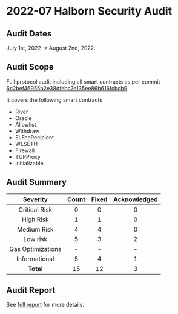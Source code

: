 # 2022-07 Halborn Security Audit

## Audit Dates

July 1st, 2022 -> August 2nd, 2022.

## Audit Scope

Full protocol audit including all smart contracts as per commit [6c2bef46955b2e38dfebc7e135ee86b616fcbcb9](https://github.com/liquid-collective/liquid-collective-protocol/tree/6c2bef46955b2e38dfebc7e135ee86b616fcbcb9)

It covers the following smart contracts
- River
- Oracle
- Allowlist
- Withdraw
- ELFeeRecipient
- WLSETH
- Firewall
- TUPProxy
- Initializable

## Audit Summary

|    **Severity**   | **Count** | **Fixed** | **Acknowledged** |
|:-----------------:|:---------:|:---------:|:----------------:|
|   Critical Risk   |     0     |     0     |         0        |
|     High Risk     |     1     |     1     |         0        |
|    Medium Risk    |     4     |     4     |         0        |
|      Low risk     |     5     |     3     |         2        |
| Gas Optimizations |     -     |     -     |         -        |
|   Informational   |     5     |     4     |         1        |
|     **Total**     |     15    |     12    |         3        |

## Audit Report

See [full report](https://github.com/HalbornSecurity/PublicReports/blob/master/Solidity%20Smart%20Contract%20Audits/Alluvial_Liquid_Collective_Smart_Contract_Security_Audit_Report_Halborn_Final_Update_v2.pdf) for more details.
